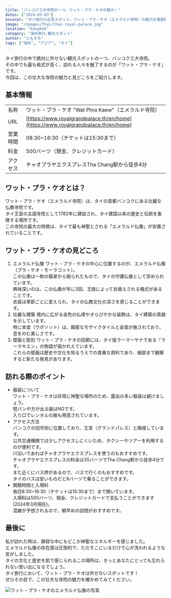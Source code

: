 ```yaml
---
title: "バンコク三大寺院の一つ、ワット・プラ・ケオの魅力！"
dates: ["2024-03-03"]
excerpt: "タイ旅行の必見スポット、ワット・プラ・ケオ（エメラルド寺院）の魅力を徹底解説！エメラルド仏像や壮麗な建築、歴史的な壁画など、訪れる際のポイントやアクセス情報も詳しく紹介します。"
image: "/images/Thai/thai-royal-palace.jpg"
location: "bangkok"
category: "海外旅行,観光スポット"
author: "ともきち"
tags: ["海外", "アジア", "タイ"]
---
```


タイ旅行の中で絶対に外せない観光スポットの一つ、バンコク三大寺院。  
その中でも最も格式が高く、訪れる人々を魅了するのが「ワット・プラ・ケオ」です。  
今回は、この壮大な寺院の魅力と見どころをご紹介します。

## 基本情報

|          |                                                                                    |
| -------- | ---------------------------------------------------------------------------------- |
| 名称     | ワット・プラ・ケオ "Wat Phra Kaew"（エメラルド寺院）                               |
| URL      | [https://www.royalgrandpalace.th/en/home](https://www.royalgrandpalace.th/en/home) |
| 営業時間 | 08:30~16:30（チケットは15:30まで）                                                 |
| 料金     | 500バーツ（現金、クレジットカード）                                                |
| アクセス | チャオプラヤエクスプレスTha Chang駅から徒歩4分                                     |

## ワット・プラ・ケオとは？

ワット・プラ・ケオ（エメラルド寺院）は、タイの首都バンコクにある壮麗な仏教寺院です。  
タイ王室の主語寺院として1782年に建設され、タイ建国以来の歴史と伝統を象徴する場所です。  
この寺院の最大の特徴は、タイで最も神聖とされる「エメラルド仏像」が安置されていることです。

## ワット・プラ・ケオの見どころ

1. エメラルド仏像
   ワット・プラ・ケオの中心に位置するのが、エメラルド仏像（プラ・ケオ・モーラコット）。  
   この仏像は一枚の翡翠から掘られたもので、タイの守護仏像として崇められています。  
   興味深いのは、この仏像が年に3回、王族によって衣替えされる儀式があることです。  
   衣装は季節ごとに変えられ、タイの仏教文化の深さを感じることができます。
2. 壮麗な建築
   境内に広がる金色の仏塔やきらびやかな装飾は、タイ建築の真髄を示しています。  
   特に本堂（ウボソット）は、緻密なモザイクタイルと金箔が施されており、息をのむ美しさです。
3. 壁画と彫刻
   ワット・プラ・ケオの回廊には、タイ版ラーマーヤナである「ラーマキエン」の物語が描かれえています。  
   これらの壁画は歴史や文化を知るうえでの貴重な資料であり、細部まで観察すると新たな発見があります。

## 訪れる際のポイント

- 服装について  
  ワット・プラ・ケオは非常に神聖な場所のため、露出の多い服装は避けましょう。  
  短パンや方が出る服はNGです。  
  入り口でレンタルの服も用意されています。
- アクセス方法  
  バンコクの旧市街に位置しており、王宮（グランドパレス）と隣接しています。  
  公共交通機関では少しアクセスしにくいため、タクシーやツアーを利用するのが便利です。  
  川沿いであればチャオプラヤエクスプレスを使うのもおすすめです。  
  チャオプラヤエクスプレスの料金は35バーツでTha Chang駅から徒歩4分です。  
  また近くにバス停があるので、バスで行くのもおすすめです。  
  タイのバスは安いものだと8バーツで乗ることができます。
- 開館時間と入場料  
  毎日8:30~16:30（チケットは15:30まで）まで開いています。  
  入場料は500バーツ、現金、クレジットカードで支払うことができます(2024年3月現在)。  
  混雑が予想されるので、朝早めの訪問がおすすめです。

## 最後に

私が訪れた時は、静寂な中にもどこか神聖なエネルギーを感じました。  
エメラルド仏像の存在感は圧倒的で、ただそこにいるだけで心が洗われるような気がしました。  
タイの文化と歴史を肌で感じられるこの場所は、きっとあなたにとっても忘れられない思い出になるでしょう。  
タイ旅行において、ワット・プラ・ケオは外せないスポットです！  
ぜひその目で、この壮大な寺院の魅力を確かめてみてください。

![ワット・プラ・ケオのエメラルド仏像の写真](/images/Thai/wat-phra-kaew1.jpg)
